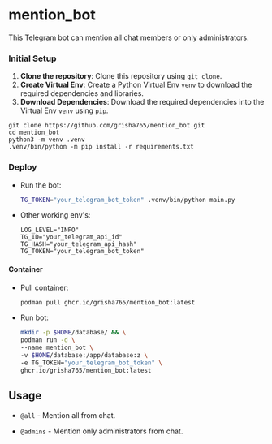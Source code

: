 # mention_bot
This Telegram bot can mention all chat members or only administrators.

### Initial Setup

1. **Clone the repository**: Clone this repository using `git clone`.
2. **Create Virtual Env**: Create a Python Virtual Env `venv` to download the required dependencies and libraries.
3. **Download Dependencies**: Download the required dependencies into the Virtual Env `venv` using `pip`.

```shell
git clone https://github.com/grisha765/mention_bot.git
cd mention_bot
python3 -m venv .venv
.venv/bin/python -m pip install -r requirements.txt 
```

### Deploy

- Run the bot:
    ```bash
    TG_TOKEN="your_telegram_bot_token" .venv/bin/python main.py
    ```

- Other working env's:
    ```env
    LOG_LEVEL="INFO"
    TG_ID="your_telegram_api_id"
    TG_HASH="your_telegram_api_hash"
    TG_TOKEN="your_telegram_bot_token"
    ```

#### Container

- Pull container:
    ```bash
    podman pull ghcr.io/grisha765/mention_bot:latest
    ```

- Run bot:
    ```bash
    mkdir -p $HOME/database/ && \
    podman run -d \
    --name mention_bot \
    -v $HOME/database:/app/database:z \
    -e TG_TOKEN="your_telegram_bot_token" \
    ghcr.io/grisha765/mention_bot:latest
    ```

## Usage

- `@all` - Mention all from chat.

- `@admins` - Mention only administrators from chat.
